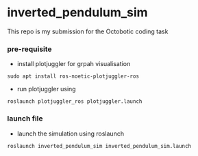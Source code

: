 # inverted_pendulum_sim

This repo is my submission for the Octobotic coding task

### pre-requisite

- install plotjuggler for grpah visualisation
```
sudo apt install ros-noetic-plotjuggler-ros
```

- run plotjuggler using
```
roslaunch plotjuggler_ros plotjuggler.launch
```

### launch file
- launch the simulation using roslaunch
```
roslaunch inverted_pendulum_sim inverted_pendulum_sim.launch
```
